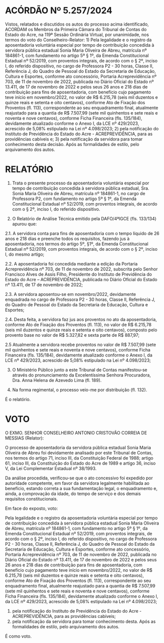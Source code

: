 # ACÓRDÃO Nº 5.257/2024

Vistos, relatados e discutidos os autos do processo acima identificado, ACORDAM os Membros da Primeira Câmara do Tribunal de Contas do Estado do Acre, na 119ª Sessão Ordinária Virtual, por unanimidade, nos termos do voto do Conselheiro-Relator: 1) Pela legalidade e o registro da aposentadoria voluntária especial por tempo de contribuição concedida à servidora pública estadual Sonia Maria Oliveira de Abreu, matrícula nº 184861-1, com fundamento no artigo 5º § 1º, da Emenda Constitucional Estadual nº 52/2019, com proventos integrais, de acordo com o § 2º, inciso I, do referido dispositivo, no cargo de Professora P2 - 30 horas, Classe II, Referência J, do Quadro de Pessoal do Estado da Secretaria de Educação, Cultura e Esportes, conforme ato concessório, Portaria Acreprevidência nº 703, de 11 de novembro de 2022, publicada no Diário Oficial do Estado nº 13.411, de 17 de novembro de 2022 e pelos seus 26 anos e 218 dias de contribuição para fins de aposentadoria, com benefício cujo pagamento teve início em novembro/2022, no valor de R$ 6.215,78 (seis mil duzentos e quinze reais e setenta e oito centavos), conforme Ato de Fixação dos Proventos (fl. 113), correspondente ao seu enquadramento final, atualmente reajustado para a quantia de R$ 7.507,99 (sete mil quinhentos e sete reais e noventa e nove centavos), conforme Ficha Financeira (fls. 135/184), devidamente atualizado conforme o Anexo I, da LCE nº 429/2023, acrescido de 5,08% estipulado na Lei nº 4.098/2023; 2) pela notificação do Instituto de Previdência do Estado do Acre - ACREPREVIDÊNCIA, para as providências cabíveis e; 3) pela notificação da servidora para tomar conhecimento desta decisão. Após as formalidades de estilo, pelo arquivamento dos autos.

# RELATÓRIO

1. Trata o presente processo da aposentadoria voluntária especial por tempo de contribuição concedida à servidora pública estadual, Sra. Sonia Maria Oliveira de Abreu, matrícula nº 184861-1, no cargo de Professora P2, com fundamento no artigo 5º § 1º, da Emenda Constitucional Estadual nº 52/2019, com proventos integrais, de acordo com o § 2º, inciso I, do referido dispositivo.

2. O Relatório de Análise Técnica emitido pela DAFO/4ªIGCE (fls. 133/134) apurou que:

2.1. A servidora conta para fins de aposentadoria com o tempo líquido de 26 anos e 218 dias e preenche todos os requisitos, fazendo jus à aposentadoria, nos termos do artigo 5º, §1º, da Emenda Constitucional Estadual nº 52/2019, com proventos integrais, de acordo com o § 2º, inciso I, do mesmo artigo;

2.2. A aposentadoria foi concedida mediante a edição da Portaria Acreprevidência nº 703, de 11 de novembro de 2022, subscrita pelo Senhor Francisco Alves de Assis Filho, Presidente do Instituto de Previdência do Estado do Acre – ACREPREVIDÊNCIA, publicada no Diário Oficial do Estado nº 13.411, de 17 de novembro de 2022;

2.3. A servidora aposentou-se em novembro/2022, devidamente enquadrada no cargo de Professora P2 - 30 horas, Classe II, Referência J, do Quadro de Pessoal do Estado da Secretaria de Educação, Cultura e Esportes;

2.4. Desta feita, a servidora faz jus aos proventos no ato da aposentadoria, conforme Ato de Fixação dos Proventos (fl. 113), no valor de R$ 6.215,78 (seis mil duzentos e quinze reais e setenta e oito centavos), composto pelo provento base no valor de R$ 5.327,82 e sexta parte de R$ 887,97;

2.5 Atualmente a servidora recebe proventos no valor de R$ 7.507,99 (sete mil quinhentos e sete reais e noventa e nove centavos), conforme Ficha Financeira (fls. 135/184), devidamente atualizado conforme o Anexo I, da LCE nº 429/2023, acrescido de 5,08% estipulado na Lei nº 4.098/2023;

3. O Ministério Público junto a este Tribunal de Contas manifestou-se através do pronunciamento da Excelentíssima Senhora Procuradora, Dra. Anna Helena de Azevedo Lima (fl. 189).

4. Na forma regimental, o processo veio-me por distribuição (fl. 132).

É o relatório.

# VOTO

O EXMO. SENHOR CONSELHEIRO ANTONIO CRISTOVÃO CORREIA DE MESSIAS (Relator):

O processo de aposentadoria da servidora pública estadual Sonia Maria Oliveira de Abreu foi devidamente analisado por este Tribunal de Contas, nos termos do artigo 71, inciso III, da Constituição Federal de 1988; artigo 61, inciso III, da Constituição do Estado do Acre de 1989 e artigo 36, inciso V, da Lei Complementar Estadual nº 38/1993.

Da análise procedida, verificou-se que o ato concessivo foi expedido por autoridade competente, em favor da servidora legalmente habilitada ao benefício, estando correta a sua fundamentação legal, o enquadramento e, ainda, a comprovação da idade, do tempo de serviço e dos demais requisitos constitucionais.

Em face do exposto, voto:

Pela legalidade e o registro da aposentadoria voluntária especial por tempo de contribuição concedida à servidora pública estadual Sonia Maria Oliveira de Abreu, matrícula nº 184861-1, com fundamento no artigo 5º § 1º, da Emenda Constitucional Estadual nº 52/2019, com proventos integrais, de acordo com o § 2º, inciso I, do referido dispositivo, no cargo de Professora P2 - 30 horas, Classe II, Referência J, do Quadro de Pessoal do Estado da Secretaria de Educação, Cultura e Esportes, conforme ato concessório, Portaria Acreprevidência nº 703, de 11 de novembro de 2022, publicada no Diário Oficial do Estado nº 13.411, de 17 de novembro de 2022 e pelos seus 26 anos e 218 dias de contribuição para fins de aposentadoria, com benefício cujo pagamento teve início em novembro/2022, no valor de R$ 6.215,78 (seis mil duzentos e quinze reais e setenta e oito centavos), conforme Ato de Fixação dos Proventos (fl. 113), correspondente ao seu enquadramento final, atualmente reajustado para a quantia de R$ 7.507,99 (sete mil quinhentos e sete reais e noventa e nove centavos), conforme Ficha Financeira (fls. 135/184), devidamente atualizado conforme o Anexo I, da LCE nº 429/2023, acrescido de 5,08% estipulado na Lei nº 4.098/2023;

1. pela notificação do Instituto de Previdência do Estado do Acre - ACREPREVIDÊNCIA, para as providências cabíveis;
2. pela notificação da servidora para tomar conhecimento desta. Após as formalidades de estilo, pelo arquivamento dos autos.

É como voto.